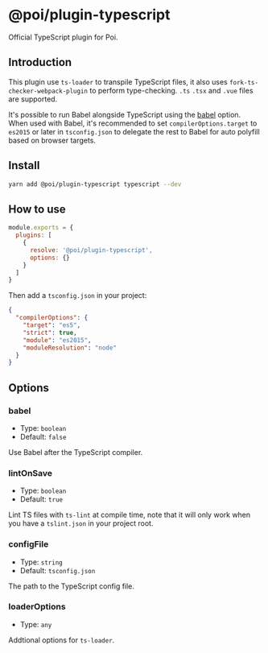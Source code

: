 # @poi/plugin-typescript

Official TypeScript plugin for Poi.

## Introduction

This plugin use `ts-loader` to transpile TypeScript files, it also uses `fork-ts-checker-webpack-plugin` to perform type-checking. `.ts` `.tsx` and `.vue` files are supported.

It's possible to run Babel alongside TypeScript using the [babel](#babel) option. When used with Babel, it's recommended to set `compilerOptions.target` to `es2015` or later in `tsconfig.json` to delegate the rest to Babel for auto polyfill based on browser targets.

## Install

```bash
yarn add @poi/plugin-typescript typescript --dev
```

## How to use

```js
module.exports = {
  plugins: [
    {
      resolve: '@poi/plugin-typescript',
      options: {}
    }
  ]
}
```

Then add a `tsconfig.json` in your project:

```json
{
  "compilerOptions": {
    "target": "es5",
    "strict": true,
    "module": "es2015",
    "moduleResolution": "node"
  }
}
```

## Options

### babel

- Type: `boolean`
- Default: `false`

Use Babel after the TypeScript compiler.

### lintOnSave

- Type: `boolean`
- Default: `true`

Lint TS files with `ts-lint` at compile time, note that it will only work when you have a `tslint.json` in your project root.

### configFile

- Type: `string`
- Default: `tsconfig.json`

The path to the TypeScript config file.

### loaderOptions

- Type: `any`

Addtional options for `ts-loader`.
